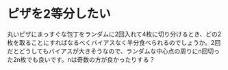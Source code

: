 # ピザを2等分したい

丸いピザにまっすぐな包丁をランダムに2回入れて4枚に切り分けるとき、どの2枚を取ることにすればなるべくバイアスなく半分食べられるのでしょうか。2回だとどうしてもバイアスが大きそうなので、ランダムな中心点の周りにn回切った2n枚でも良いです。nは奇数の方が良かったりする？
